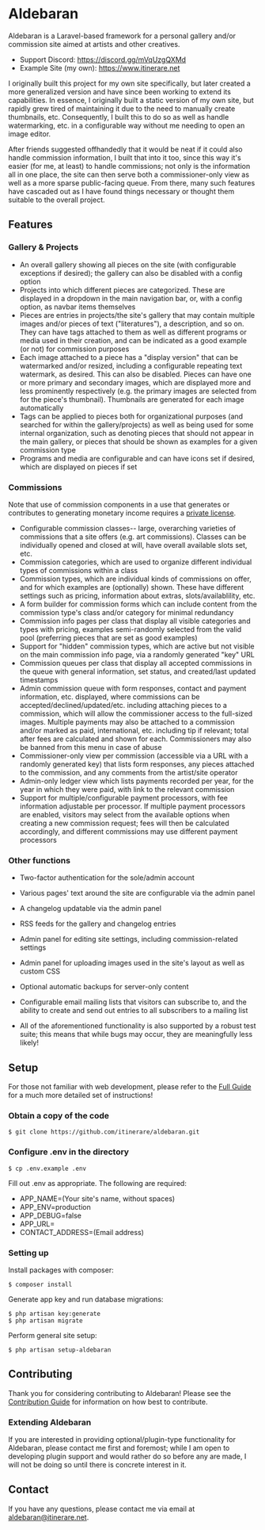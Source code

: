 # Aldebaran

Aldebaran is a Laravel-based framework for a personal gallery and/or commission site aimed at artists and other creatives.

- Support Discord: https://discord.gg/mVqUzgQXMd
- Example Site (my own): https://www.itinerare.net

I originally built this project for my own site specifically, but later created a more generalized version and have since been working to extend its capabilities. In essence, I originally built a static version of my own site, but rapidly grew tired of maintaining it due to the need to manually create thumbnails, etc. Consequently, I built this to do so as well as handle watermarking, etc. in a configurable way without me needing to open an image editor.

After friends suggested offhandedly that it would be neat if it could also handle commission information, I built that into it too, since this way it's easier (for me, at least) to handle commissions; not only is the information all in one place, the site can then serve both a commissioner-only view as well as a more sparse public-facing queue.
From there, many such features have cascaded out as I have found things necessary or thought them suitable to the overall project.

## Features
### Gallery & Projects
- An overall gallery showing all pieces on the site (with configurable exceptions if desired); the gallery can also be disabled with a config option
- Projects into which different pieces are categorized. These are displayed in a dropdown in the main navigation bar, or, with a config option, as navbar items themselves
- Pieces are entries in projects/the site's gallery that may contain multiple images and/or pieces of text ("literatures"), a description, and so on. They can have tags attached to them as well as different programs or media used in their creation, and can be indicated as a good example (or not) for commission purposes
- Each image attached to a piece has a "display version" that can be watermarked and/or resized, including a configurable repeating text watermark, as desired. This can also be disabled. Pieces can have one or more primary and secondary images, which are displayed more and less prominently respectively (e.g. the primary images are selected from for the piece's thumbnail). Thumbnails are generated for each image automatically
- Tags can be applied to pieces both for organizational purposes (and searched for within the gallery/projects) as well as being used for some internal organization, such as denoting pieces that should not appear in the main gallery, or pieces that should be shown as examples for a given commission type
- Programs and media are configurable and can have icons set if desired, which are displayed on pieces if set

### Commissions
Note that use of commission components in a use that generates or contributes to generating monetary income requires a [private license](LICENSE.md).

- Configurable commission classes-- large, overarching varieties of commissions that a site offers (e.g. art commissions). Classes can be individually opened and closed at will, have overall available slots set, etc.
- Commission categories, which are used to organize different individual types of commissions within a class
- Commission types, which are individual kinds of commissions on offer, and for which examples are (optionally) shown. These have different settings such as pricing, information about extras, slots/availablility, etc.
- A form builder for commission forms which can include content from the commission type's class and/or category for minimal redundancy
- Commission info pages per class that display all visible categories and types with pricing, examples semi-randomly selected from the valid pool (preferring pieces that are set as good examples)
- Support for "hidden" commission types, which are active but not visible on the main commission info page, via a randomly generated "key" URL
- Commission queues per class that display all accepted commissions in the queue with general information, set status, and created/last updated timestamps
- Admin commission queue with form responses, contact and payment information, etc. displayed, where commissions can be accepted/declined/updated/etc. including attaching pieces to a commission, which will allow the commissioner access to the full-sized images. Multiple payments may also be attached to a commission and/or marked as paid, international, etc. including tip if relevant; total after fees are calculated and shown for each. Commissioners may also be banned from this menu in case of abuse
- Commissioner-only view per commission (accessible via a URL with a randomly generated key) that lists form responses, any pieces attached to the commission, and any comments from the artist/site operator
- Admin-only ledger view which lists payments recorded per year, for the year in which they were paid, with link to the relevant commission
- Support for multiple/configurable payment processors, with fee information adjustable per processor. If multiple payment processors are enabled, visitors may select from the available options when creating a new commission request; fees will then be calculated accordingly, and different commissions may use different payment processors

### Other functions
- Two-factor authentication for the sole/admin account
- Various pages' text around the site are configurable via the admin panel
- A changelog updatable via the admin panel
- RSS feeds for the gallery and changelog entries
- Admin panel for editing site settings, including commission-related settings
- Admin panel for uploading images used in the site's layout as well as custom CSS
- Optional automatic backups for server-only content
- Configurable email mailing lists that visitors can subscribe to, and the ability to create and send out entries to all subscribers to a mailing list

- All of the aforementioned functionality is also supported by a robust test suite; this means that while bugs may occur, they are meaningfully less likely!

## Setup

For those not familiar with web development, please refer to the [Full Guide](https://github.com/itinerare/Aldebaran/wiki/Setup-Guide) for a much more detailed set of instructions!

### Obtain a copy of the code

```
$ git clone https://github.com/itinerare/aldebaran.git
```

### Configure .env in the directory

```
$ cp .env.example .env
```

Fill out .env as appropriate. The following are required:

- APP_NAME=(Your site's name, without spaces)
- APP_ENV=production
- APP_DEBUG=false
- APP_URL=
- CONTACT_ADDRESS=(Email address)

### Setting up

Install packages with composer:
```
$ composer install
```

Generate app key and run database migrations:
```
$ php artisan key:generate 
$ php artisan migrate
```

Perform general site setup:
```
$ php artisan setup-aldebaran
```

## Contributing
Thank you for considering contributing to Aldebaran! Please see the [Contribution Guide](CONTRIBUTING.md) for information on how best to contribute.

### Extending Aldebaran
If you are interested in providing optional/plugin-type functionality for Aldebaran, please contact me first and foremost; while I am open to developing plugin support and would rather do so before any are made, I will not be doing so until there is concrete interest in it.

## Contact
If you have any questions, please contact me via email at [aldebaran@itinerare.net](emailto:aldebaran@itinerare.net).
